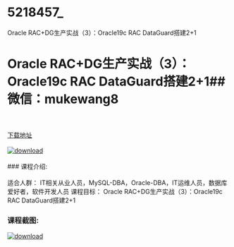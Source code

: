 # 5218457_
Oracle RAC+DG生产实战（3）：Oracle19c RAC DataGuard搭建2+1
# Oracle RAC+DG生产实战（3）：Oracle19c RAC DataGuard搭建2+1## 微信：mukewang8
<br/></br>[下载地址](http://www.36tz.cn/article/5218457 "下载地址")
<br/></br>[![download](http://36tz.cn/muke_img/2021_02_1-52.png "下载地址")](http://www.36tz.cn/article/5218457 "下载地址")
<br/></br>### 课程介绍:<br/></br>适合人群：
IT相关从业人员，MySQL-DBA，Oracle-DBA，IT运维人员，数据库爱好者，软件开发人员
课程目标：
Oracle RAC+DG生产实战（3）：Oracle19c RAC DataGuard搭建2+1

### 课程截图:
[![download](http://36tz.cn/muke_img/2021_02_2-55.png "下载地址")](http://www.36tz.cn/article/5218457 "下载地址")
